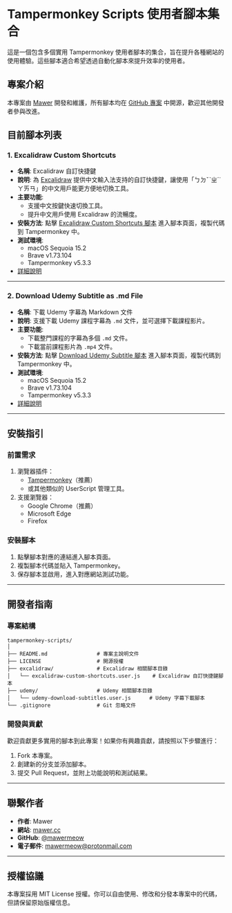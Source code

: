 # Tampermonkey Scripts 使用者腳本集合

這是一個包含多個實用 Tampermonkey 使用者腳本的集合，旨在提升各種網站的使用體驗。這些腳本適合希望透過自動化腳本來提升效率的使用者。

## 專案介紹

本專案由 [Mawer](https://mawer.cc) 開發和維護，所有腳本均在 [GitHub 專案](https://github.com/mawermeow/tampermonkey-scripts) 中開源，歡迎其他開發者參與改進。

## 目前腳本列表

### 1. **Excalidraw Custom Shortcuts**
- **名稱**: Excalidraw 自訂快捷鍵
- **說明**: 為 [Excalidraw](https://excalidraw.com/) 提供中文輸入法支持的自訂快捷鍵，讓使用「ㄅㄉˇˋㄓˊ˙ㄚㄞㄢ」的中文用戶能更方便地切換工具。
- **主要功能**:
    - 支援中文按鍵快速切換工具。
    - 提升中文用戶使用 Excalidraw 的流暢度。
- **安裝方法**: 點擊 [Excalidraw Custom Shortcuts 腳本](https://github.com/mawermeow/tampermonkey-scripts/blob/main/excalidraw-custom-shortcuts.user.js) 進入腳本頁面，複製代碼到 Tampermonkey 中。
- **測試環境**:
    - macOS Sequoia 15.2
    - Brave v1.73.104
    - Tampermonkey v5.3.3
- [詳細說明](https://github.com/mawermeow/tampermonkey-scripts/blob/main/excalidraw/README.md)

---

### 2. **Download Udemy Subtitle as .md File**
- **名稱**: 下載 Udemy 字幕為 Markdown 文件
- **說明**: 支援下載 Udemy 課程字幕為 `.md` 文件，並可選擇下載課程影片。
- **主要功能**:
    - 下載整門課程的字幕為多個 `.md` 文件。
    - 下載當前課程影片為 `.mp4` 文件。
- **安裝方法**: 點擊 [Download Udemy Subtitle 腳本](https://github.com/mawermeow/tampermonkey-scripts/blob/main/udemy-download-subtitles.user.js) 進入腳本頁面，複製代碼到 Tampermonkey 中。
- **測試環境**:
    - macOS Sequoia 15.2
    - Brave v1.73.104
    - Tampermonkey v5.3.3
- [詳細說明](https://github.com/mawermeow/tampermonkey-scripts/blob/main/udemy/README.md)

---

## 安裝指引

### 前置需求
1. 瀏覽器插件：
    - [Tampermonkey](https://www.tampermonkey.net/)（推薦）
    - 或其他類似的 UserScript 管理工具。
2. 支援瀏覽器：
    - Google Chrome（推薦）
    - Microsoft Edge
    - Firefox

### 安裝腳本
1. 點擊腳本對應的連結進入腳本頁面。
2. 複製腳本代碼並貼入 Tampermonkey。
3. 保存腳本並啟用，進入對應網站測試功能。

---

## 開發者指南

### 專案結構

~~~
tampermonkey-scripts/
│
├── README.md                # 專案主說明文件
├── LICENSE                  # 開源授權
├── excalidraw/              # Excalidraw 相關腳本目錄
│   └── excalidraw-custom-shortcuts.user.js    # Excalidraw 自訂快捷鍵腳本
├── udemy/                   # Udemy 相關腳本目錄
│   └── udemy-download-subtitles.user.js      # Udemy 字幕下載腳本
└── .gitignore               # Git 忽略文件
~~~


### 開發與貢獻
歡迎貢獻更多實用的腳本到此專案！如果你有興趣貢獻，請按照以下步驟進行：
1. Fork 本專案。
2. 創建新的分支並添加腳本。
3. 提交 Pull Request，並附上功能說明和測試結果。

---

## 聯繫作者

- **作者**: Mawer
- **網站**: [mawer.cc](https://mawer.cc)
- **GitHub**: [@mawermeow](https://github.com/mawermeow)
- **電子郵件**: mawermeow@protonmail.com

---

## 授權協議

本專案採用 MIT License 授權。你可以自由使用、修改和分發本專案中的代碼，但請保留原始版權信息。